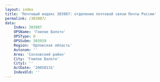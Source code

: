 ```yaml
---
layout: index
title: 'Почтовый индекс 303987: отделение почтовой связи Почты России'
permalink: /303987/
data:
    Index: 303987
    OPSName: 'Гнилое Болото'
    OPSType: О
    OPSSubm: 303919
    Region: 'Орловская область'
    Autonom: ''
    Area: 'Сосковский район'
    City: 'Гнилое Болото'
    City1: ''
    ActDate: '20050131'
    IndexOld: ''
---
```

